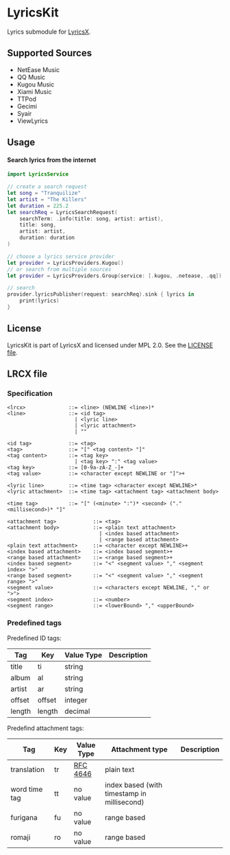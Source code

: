 # LyricsKit

Lyrics submodule for [LyricsX](https://github.com/ddddxxx/LyricsX).

## Supported Sources

- NetEase Music
- QQ Music
- Kugou Music
- Xiami Music
- TTPod
- Gecimi
- Syair
- ViewLyrics

## Usage

#### Search lyrics from the internet

```swift
import LyricsService

// create a search request
let song = "Tranquilize"
let artist = "The Killers"
let duration = 225.2
let searchReq = LyricsSearchRequest(
    searchTerm: .info(title: song, artist: artist),
    title: song,
    artist: artist,
    duration: duration
)

// choose a lyrics service provider
let provider = LyricsProviders.Kugou()
// or search from multiple sources
let provider = LyricsProviders.Group(service: [.kugou, .netease, .qq])

// search
provider.lyricsPublisher(request: searchReq).sink { lyrics in
    print(lyrics)
}
```

## License

LyricsKit is part of LyricsX and licensed under MPL 2.0. See the [LICENSE file](LICENSE).

## LRCX file

### Specification

```
<lrcx>              ::= <line> (NEWLINE <line>)*
<line>              ::= <id tag>
                      | <lyric line>
                      | <lyric attachment>
                      | ""

<id tag>            ::= <tag>
<tag>               ::= "[" <tag content> "]"
<tag content>       ::= <tag key>
                      | <tag key> ":" <tag value>
<tag key>           ::= [0-9a-zA-Z_-]+
<tag value>         ::= <character except NEWLINE or "]">+

<lyric line>        ::= <time tag> <character except NEWLINE>*
<lyric attachment>  ::= <time tag> <attachment tag> <attachment body>

<time tag>          ::= "[" (<minute> ":")* <second> ("." <millisecond>)* "]"

<attachment tag>            ::= <tag>
<attachment body>           ::= <plain text attachment>
                              | <index based attachment>
                              | <range based attachment>
<plain text attachment>     ::= <character except NEWLINE>+
<index based attachment>    ::= <index based segment>+
<range based attachment>    ::= <range based segment>+
<index based segment>       ::= "<" <segment value> "," <segment index> ">"
<range based segment>       ::= "<" <segment value> "," <segment range> ">"
<segment value>             ::= <characters except NEWLINE, "," or ">">
<segment index>             ::= <number>
<segment range>             ::= <lowerBound> "," <upperBound>
```

### Predefined tags

Predefined ID tags:

| Tag | Key | Value Type | Description |
| --- | --- | --- | --- |
| title | ti | string | |
| album | al | string | |
| artist | ar | string | |
| offset | offset | integer | |
| length | length | decimal | |

Predefind attachment tags:

| Tag | Key | Value Type | Attachment type | Description |
| --- | --- | --- | --- | --- |
| translation | tr | [RFC 4646](https://www.ietf.org/rfc/rfc4646.txt) | plain text | |
| word time tag | tt | no value | index based (with timestamp in millisecond) | |
| furigana | fu | no value | range based | |
| romaji | ro | no value | range based | |

